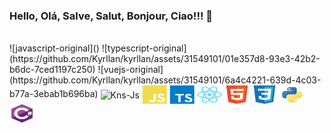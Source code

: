 ### Hello, Olá, Salve, Salut, Bonjour, Ciao!!! 👋

<!--
- 🔭 I’m currently working on frontend.
- 📫 How to reach me: kyrllan@hotmail.com
-->

<div style="display: inline_block"><br>
![javascript-original]()
![typescript-original](https://github.com/Kyrllan/kyrllan/assets/31549101/01e357d8-93e3-42b2-b6dc-7ced1197c250)
![vuejs-original](https://github.com/Kyrllan/kyrllan/assets/31549101/6a4c4221-639d-4c03-b77a-3ebab1b696ba)


  
  <img align="center" alt="Kns-Js" height="30" width="40" src="https://github.com/Kyrllan/kyrllan/assets/31549101/0db9778b-ef47-4afe-be0c-1f5cf85f43b3">


  
  <img align="center" alt="Kns-Js" height="30" width="40" src="https://raw.githubusercontent.com/devicons/devicon/master/icons/javascript/javascript-plain.svg">
  <img align="center" alt="Kns-Ts" height="30" width="40" src="https://raw.githubusercontent.com/devicons/devicon/master/icons/typescript/typescript-plain.svg">
  <img align="center" alt="Kns-React" height="30" width="40" src="https://raw.githubusercontent.com/devicons/devicon/master/icons/react/react-original.svg">
  <img align="center" alt="Kns-HTML" height="30" width="40" src="https://raw.githubusercontent.com/devicons/devicon/master/icons/html5/html5-original.svg">
  <img align="center" alt="Kns-CSS" height="30" width="40" src="https://raw.githubusercontent.com/devicons/devicon/master/icons/css3/css3-original.svg">
  <img align="center" alt="Kns-Python" height="30" width="40" src="https://raw.githubusercontent.com/devicons/devicon/master/icons/python/python-original.svg">
  <img align="center" alt="Kns-Csharp" height="30" width="40" src="https://raw.githubusercontent.com/devicons/devicon/master/icons/csharp/csharp-original.svg">
</div>
